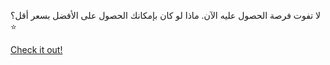 لا تفوت فرصة الحصول عليه الآن. ماذا لو كان بإمكانك الحصول على الأفضل بسعر أقل؟ ⭐

[Check it out!](https://www.facebook.com/share/17TW2PL6Tj/)